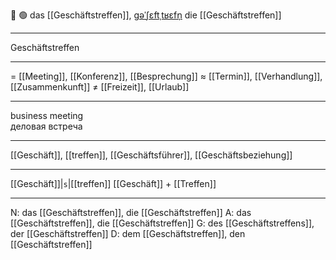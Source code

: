 🤝 🟢 das [[Geschäftstreffen]], [ɡəˈʃɛftˌtʁɛfn̩](https://youglish.com/pronounce/Geschäftstreffen/german)
die [[Geschäftstreffen]]

---
Geschäftstreffen

---
= [[Meeting]], [[Konferenz]], [[Besprechung]]
≈ [[Termin]], [[Verhandlung]], [[Zusammenkunft]]
≠ [[Freizeit]], [[Urlaub]]

---
business meeting  
деловая встреча

---
[[Geschäft]], [[treffen]], [[Geschäftsführer]], [[Geschäftsbeziehung]]

---
[[Geschäft]]|`s`|[[treffen]]
[[Geschäft]] + [[Treffen]]


---
N: das [[Geschäftstreffen]], die [[Geschäftstreffen]]
A: das [[Geschäftstreffen]], die [[Geschäftstreffen]]
G: des [[Geschäftstreffens]], der [[Geschäftstreffen]]
D: dem [[Geschäftstreffen]], den [[Geschäftstreffen]]
